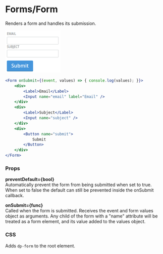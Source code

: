 Forms/Form
==========
Renders a form and handles its submission.

![Form example](../../assets/images/form-1.png)

```jsx
<Form onSubmit={(event, values) => { console.log(values); }}>
    <div>
        <Label>Email</Label>
        <Input name="email" label="Email" />
    </div>
    <div>
        <Label>Subject</Label>
        <Input name="subject" />
    </div>
    <div>
        <Button name="submit">
            Submit
        </Button>
    </div>
</Form>
```

### Props

**preventDefault={bool}**  
Automatically prevent the form from being submitted when set to true. When set to false the default can still be prevented inside the onSubmit callback.

**onSubmit={func}**  
Called when the form is submitted. Receives the event and form values object as arguments. Any child of the form with a "name" attribute will be treated as a form element, and its value added to the values object.


### CSS
Adds `dp-form` to the root element.
